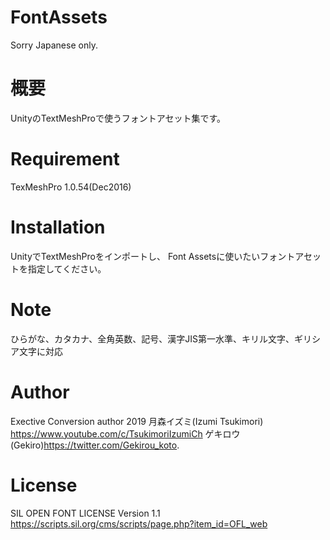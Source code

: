 # FontAssets

Sorry Japanese only. 
 
# 概要
UnityのTextMeshProで使うフォントアセット集です。
 
# Requirement

TexMeshPro 1.0.54(Dec2016)
 
 
# Installation
UnityでTextMeshProをインポートし、
Font Assetsに使いたいフォントアセットを指定してください。 
 
# Note
 
ひらがな、カタカナ、全角英数、記号、漢字JIS第一水準、キリル文字、ギリシア文字に対応
 
# Author

Exective Conversion author 2019
 月森イズミ(Izumi Tsukimori) https://www.youtube.com/c/TsukimoriIzumiCh
 ゲキロウ (Gekiro)https://twitter.com/Gekirou_koto.
 
# License
SIL OPEN FONT LICENSE Version 1.1
https://scripts.sil.org/cms/scripts/page.php?item_id=OFL_web